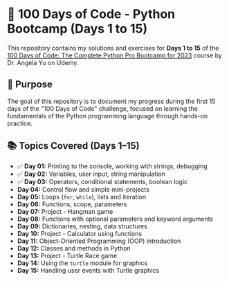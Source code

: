 # 🚀 100 Days of Code - Python Bootcamp (Days 1 to 15)

This repository contains my solutions and exercises for **Days 1 to 15** of the [100 Days of Code: The Complete Python Pro Bootcamp for 2023](https://www.udemy.com/course/100-days-of-code/?couponCode=KEEPLEARNINGBR) course by Dr. Angela Yu on Udemy.

## 🎯 Purpose

The goal of this repository is to document my progress during the first 15 days of the "100 Days of Code" challenge, focused on learning the fundamentals of the Python programming language through hands-on practice.

## 📚 Topics Covered (Days 1–15)

- ✅ **Day 01:** Printing to the console, working with strings, debugging
- ✅ **Day 02:** Variables, user input, string manipulation
- ✅ **Day 03:** Operators, conditional statements, boolean logic
- **Day 04:** Control flow and simple mini-projects
- **Day 05:** Loops (`for`, `while`), lists and iteration
- **Day 06:** Functions, scope, parameters
- **Day 07:** Project - Hangman game
- **Day 08:** Functions with optional parameters and keyword arguments
- **Day 09:** Dictionaries, nesting, data structures
- **Day 10:** Project - Calculator using functions
- **Day 11:** Object-Oriented Programming (OOP) introduction
- **Day 12:** Classes and methods in Python
- **Day 13:** Project - Turtle Race game
- **Day 14:** Using the `turtle` module for graphics
- **Day 15:** Handling user events with Turtle graphics
